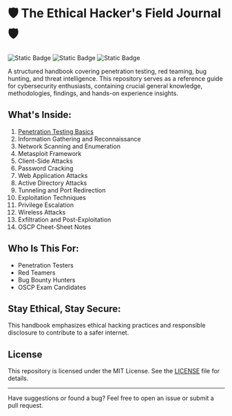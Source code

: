 # 🛡️ The Ethical Hacker's Field Journal 🛡️

![Static Badge](https://img.shields.io/badge/version-1.0-blue) ![Static Badge](https://img.shields.io/badge/alpha-green) ![Static Badge](https://img.shields.io/badge/WIP-orange)

A structured handbook covering penetration testing, red teaming, bug hunting, and threat intelligence. This repository serves as a reference guide for cybersecurity enthusiasts, containing crucial general knowledge, methodologies, findings, and hands-on experience insights.

## What's Inside:

1. [Penetration Testing Basics](https://github.com/oleksandrstriuk/the-ethical-hacker-s-field-journal/tree/main/Penetration%20Testing%20Basics)
2. Information Gathering and Reconnaissance
3. Network Scanning and Enumeration
4. Metasploit Framework
5. Client-Side Attacks
6. Password Cracking
7. Web Application Attacks
8. Active Directory Attacks
9. Tunneling and Port Redirection
10. Exploitation Techniques
11. Privilege Escalation
12. Wireless Attacks
13. Exfiltration and Post-Exploitation
14. OSCP Cheet-Sheet Notes

## Who Is This For:

- Penetration Testers
- Red Teamers
- Bug Bounty Hunters
- OSCP Exam Candidates

## Stay Ethical, Stay Secure:

This handbook emphasizes ethical hacking practices and responsible disclosure to contribute to a safer internet.

## License
This repository is licensed under the MIT License. See the [LICENSE](LICENSE) file for details.

---

Have suggestions or found a bug? Feel free to open an issue or submit a pull request.
